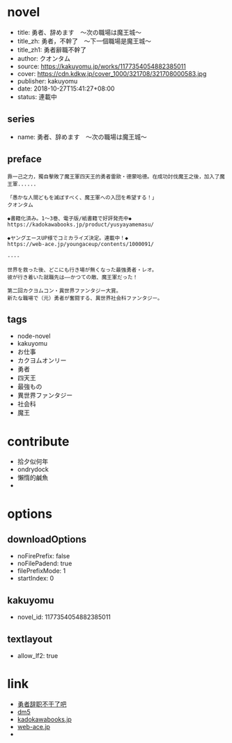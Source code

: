 # novel

- title: 勇者、辞めます　～次の職場は魔王城～
- title_zh: 勇者，不幹了　～下一個職場是魔王城～
- title_zh1: 勇者辭職不幹了
- author: クオンタム
- source: https://kakuyomu.jp/works/1177354054882385011
- cover: https://cdn.kdkw.jp/cover_1000/321708/321708000583.jpg
- publisher: kakuyomu
- date: 2018-10-27T15:41:27+08:00
- status: 連載中

## series

- name: 勇者、辞めます　～次の職場は魔王城～

## preface


```
靠一己之力，獨自擊敗了魔王軍四天王的勇者雷歐・德蒙哈德。在成功討伐魔王之後，加入了魔王軍......

「愚かな人間どもを滅ぼすべく、魔王軍への入団を希望する！」
クオンタム

◆書籍化済み。1～3巻、電子版/紙書籍で好評発売中◆
https://kadokawabooks.jp/product/yusyayamemasu/

◆ヤングエースUP様でコミカライズ決定。連載中！◆
https://web-ace.jp/youngaceup/contents/1000091/

----

世界を救った後、どこにも行き場が無くなった最強勇者・レオ。
彼が行き着いた就職先は――かつての敵、魔王軍だった！

第二回カクヨムコン・異世界ファンタジー大賞。
新たな職場で（元）勇者が奮闘する、異世界社会科ファンタジー。
```

## tags

- node-novel
- kakuyomu
- お仕事
- カクヨムオンリー
- 勇者
- 四天王
- 最強もの
- 異世界ファンタジー
- 社会科
- 魔王

# contribute

- 拾夕似何年
- ondrydock
- 懶惰的鹹魚
- 

# options

## downloadOptions

- noFirePrefix: false
- noFilePadend: true
- filePrefixMode: 1
- startIndex: 0

## kakuyomu

- novel_id: 1177354054882385011

## textlayout

- allow_lf2: true

# link

- [勇者辞职不干了吧](https://tieba.baidu.com/f?kw=%E5%8B%87%E8%80%85%E8%BE%9E%E8%81%8C%E4%B8%8D%E5%B9%B2%E4%BA%86&ie=utf-8 "勇者辞职不干了")
- [dm5](http://www.dm5.com/manhua-yongzhecizhibuganle/)
- [kadokawabooks.jp](https://kadokawabooks.jp/product/yusyayamemasu/)
- [web-ace.jp](https://web-ace.jp/youngaceup/contents/1000091/)
- 
